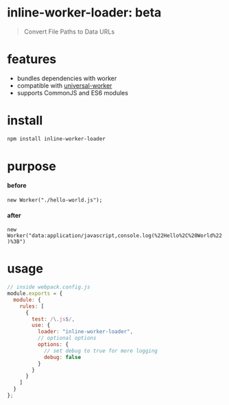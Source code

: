 # inline-worker-loader: beta
> Convert File Paths to Data URLs

# features
- bundles dependencies with worker
- compatible with [universal-worker](https://github.com/danieljdufour/universal-worker)
- supports CommonJS and ES6 modules

# install
```bash
npm install inline-worker-loader
```

# purpose
#### before
`new Worker("./hello-world.js");`
#### after
`new Worker("data:application/javascript,console.log(%22Hello%2C%20World%22)%3B")`

# usage
```js
// inside webpack.config.js
module.exports = {
  module: {
    rules: [
      {
        test: /\.js$/,
        use: {
          loader: "inline-worker-loader",
          // optional options
          options: {
            // set debug to true for more logging
            debug: false
          }
        }
      }
    ]
  }
};
```

